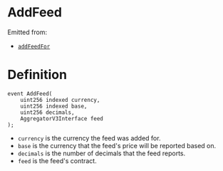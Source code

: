 # AddFeed

Emitted from:

* [`addFeedFor`](../write/addfeed.md)

# Definition

```solidity
event AddFeed(
    uint256 indexed currency,
    uint256 indexed base,
    uint256 decimals,
    AggregatorV3Interface feed
);
```

* `currency` is the currency the feed was added for.
* `base` is the currency that the feed's price will be reported based on.
* `decimals` is the number of decimals that the feed reports.
* `feed` is the feed's contract.
